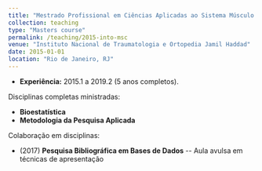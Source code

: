 ```yaml
---
title: "Mestrado Profissional em Ciências Aplicadas ao Sistema Músculo Esquelético"
collection: teaching
type: "Masters course"
permalink: /teaching/2015-into-msc
venue: "Instituto Nacional de Traumatologia e Ortopedia Jamil Haddad"
date: 2015-01-01
location: "Rio de Janeiro, RJ"
---
```


- **Experiência:** 2015.1 a 2019.2 (5 anos completos).

Disciplinas completas ministradas:

- **Bioestatística**
- **Metodologia da Pesquisa Aplicada**

Colaboração em disciplinas:

- (2017) **Pesquisa Bibliográfica em Bases de Dados** -- Aula avulsa em técnicas de apresentação
